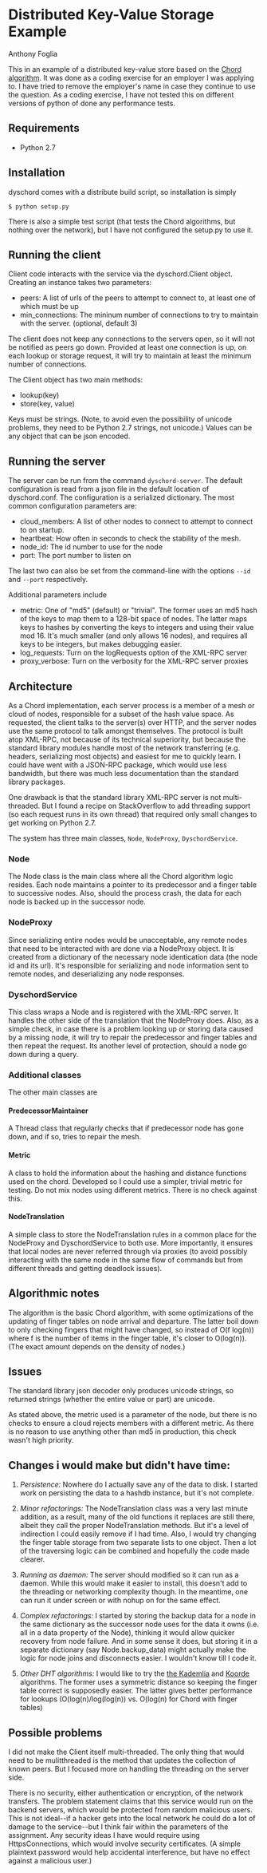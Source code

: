 # Distributed Key-Value Storage Example
Anthony Foglia

This in an example of a distributed key-value store based on the
[Chord algorithm](http://pdos.csail.mit.edu/papers/chord:sigcomm01/chord_sigcomm.pdf).
It was done as a coding exercise for an employer I was applying to.  I
have tried to remove the employer's name in case they continue to use
the question.  As a coding exercise, I have not tested this on
different versions of python of done any performance tests.

## Requirements

* Python 2.7

## Installation

dyschord comes with a distribute build script, so installation is simply

    $ python setup.py

There is also a simple test script (that tests the Chord algorithms,
but nothing over the network), but I have not configured the setup.py
to use it.

## Running the client

Client code interacts with the service via the dyschord.Client object.
Creating an instance takes two parameters:

* peers: A list of urls of the peers to attempt to connect to, at
  least one of which must be up
* min_connections: The mininum number of connections to try to
  maintain with the server.  (optional, default 3)

The client does not keep any connections to the servers open, so it
will not be notified as peers go down.  Provided at least one
connection is up, on each lookup or storage request, it will try to
maintain at least the minimum number of connections.

The Client object has two main methods:

* lookup(key)
* store(key, value)

Keys must be strings.  (Note, to avoid even the possibility of unicode
problems, they need to be Python 2.7 strings, not unicode.)  Values
can be any object that can be json encoded.

## Running the server

The server can be run from the command `dyschord-server`.  The default
configuration is read from a json file in the default location of
dyschord.conf.  The configuration is a serialized dictionary.  The
most common configuration parameters are:

* cloud_members: A list of other nodes to connect to attempt to
  connect to on startup.
* heartbeat: How often in seconds to check the stability of the mesh.
* node_id:  The id number to use for the node
* port: The port number to listen on

The last two can also be set from the command-line with the options
`--id` and `--port` respectively.

Additional parameters include

* metric: One of "md5" (default) or "trivial".  The former uses an md5
  hash of the keys to map them to a 128-bit space of nodes.  The
  latter maps keys to hashes by converting the keys to integers and
  using their value mod 16.  It's much smaller (and only allows 16
  nodes), and requires all keys to be integers, but makes debugging
  easier.
* log_requests: Turn on the logRequests option of the XML-RPC server
* proxy_verbose: Turn on the verbosity for the XML-RPC server proxies

## Architecture

As a Chord implementation, each server process is a member of a mesh
or cloud of nodes, responsible for a subset of the hash value space.
As requested, the client talks to the server(s) over HTTP, and the
server nodes use the same protocol to talk amongst themselves.  The
protocol is built atop XML-RPC, not because of its technical
superiority, but because the standard library modules handle most of
the network transferring (e.g. headers, serializing most objects) and
easiest for me to quickly learn.  I could have went with a JSON-RPC
package, which would use less bandwidth, but there was much less
documentation than the standard library packages.

One drawback is that the standard library XML-RPC server is not
multi-threaded.  But I found a recipe on StackOverflow to add
threading support (so each request runs in its own thread) that
required only small changes to get working on Python 2.7.

The system has three main classes, `Node`, `NodeProxy`, `DyschordService`.

### Node

The Node class is the main class where all the Chord algorithm logic
resides.  Each node maintains a pointer to its predecessor and a
finger table to successive nodes.  Also, should the process crash, the
data for each node is backed up in the successor node.

### NodeProxy

Since serializing entire nodes would be unacceptable, any remote nodes
that need to be interacted with are done via a NodeProxy object.  It
is created from a dictionary of the necessary node identication data
(the node id and its url).  It's responsible for serializing and node
information sent to remote nodes, and deserializing any node
responses.

### DyschordService

This class wraps a Node and is registered with the XML-RPC server.  It
handles the other side of the translation that the NodeProxy does.
Also, as a simple check, in case there is a problem looking up or
storing data caused by a missing node, it will try to repair the
predecessor and finger tables and then repeat the request.  Its
another level of protection, should a node go down during a query.

### Additional classes

The other main classes are 

#### PredecessorMaintainer

A Thread class that regularly checks that if predecessor node has gone
down, and if so, tries to repair the mesh.

#### Metric

A class to hold the information about the hashing and distance
functions used on the chord.  Developed so I could use a simpler,
trivial metric for testing.  Do not mix nodes using different metrics.
There is no check against this.

#### NodeTranslation

A simple class to store the NodeTranslation rules in a common place
for the NodeProxy and DyschordService to both use.  More importantly,
it ensures that local nodes are never referred through via proxies (to
avoid possibly interacting with the same node in the same flow of
commands but from different threads and getting deadlock issues).

## Algorithmic notes

The algorithm is the basic Chord algorithm, with some optimizations of
the updating of finger tables on node arrival and departure.  The
latter boil down to only checking fingers that might have changed, so
instead of O(f log(n)) where f is the number of items in the finger
table, it's closer to O(log(n)).  (The exact amount depends on the
density of nodes.)

## Issues

The standard library json decoder only produces unicode strings, so
returned strings (whether the entire value or part) are unicode.

As stated above, the metric used is a parameter of the node, but there
is no checks to ensure a cloud rejects members with a different
metric.  As there is no reason to use anything other than md5 in
production, this check wasn't high priority.

## Changes i would make but didn't have time:

1. *Persistence:* Nowhere do I actually save any of the data to disk.
I started work on persisting the data to a hashdb instance, but it's
not complete.

2. *Minor refactorings:* The NodeTranslation class was a very last
minute addition, as a result, many of the old functions it replaces
are still there, albeit they call the proper NodeTranslation methods.
But it's a level of indirection I could easily remove if I had time.
Also, I would try changing the finger table storage from two separate
lists to one object.  Then a lot of the traversing logic can be
combined and hopefully the code made clearer.

3. *Running as daemon:* The server should modified so it can run as a
daemon.  While this would make it easier to install, this doesn't add
to the threading or networking complexity though.  In the meantime,
one can run it under screen or with nohup on for the same effect.

4. *Complex refactorings:* I started by storing the backup data for a
node in the same dictionary as the successor node uses for the data it
owns (i.e. all in a data property of the Node), thinking it would
allow quicker recovery from node failure.  And in some sense it does,
but storing it in a separate dictionary (say Node.backup_data) might
actually make the logic for node joins and disconnects easier.  I
wouldn't know till I code it.

5. *Other DHT algorithms:* I would like to try the
[the Kademlia](http://www.cs.rice.edu/Conferences/IPTPS02/109.pdf)
and [Koorde](http://iptps03.cs.berkeley.edu/final-papers/koorde.ps)
algorithms.  The former uses a symmetric distance so keeping the
finger table correct is supposedly easier.  The latter gives better
performance for lookups (O(log(n)/log(log(n)) vs. O(log(n) for Chord
with finger tables)

## Possible problems

I did not make the Client itself multi-threaded.  The only thing that
would need to be mulitthreaded is the method that updates the
collection of known peers.  But I focused more on handling the
threading on the server side.

There is no security, either authentication or encryption, of the
network transfers.  The problem statement claims that this service
would run on the backend servers, which would be protected from random
malicious users.  This is not ideal--if a hacker gets into the local
network he could do a lot of damage to the service--but I think fair
within the parameters of the assignment.  Any security ideas I have
would require using HttpsConnections, which would involve security
certificates.  (A simple plaintext password would help accidental
interference, but have no effect against a malicious user.)
